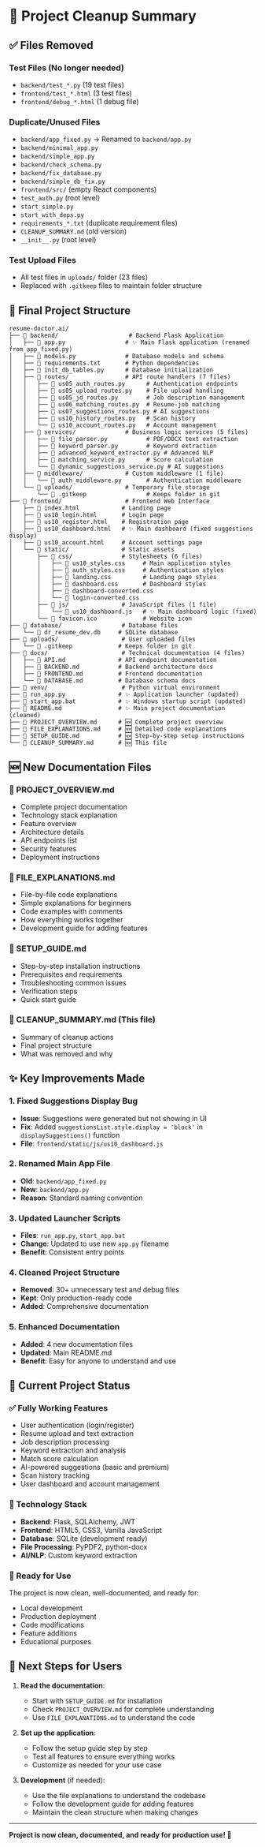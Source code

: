 # 🧹 Project Cleanup Summary

## ✅ Files Removed

### Test Files (No longer needed)
- `backend/test_*.py` (19 test files)
- `frontend/test_*.html` (3 test files)
- `frontend/debug_*.html` (1 debug file)

### Duplicate/Unused Files
- `backend/app_fixed.py` → Renamed to `backend/app.py`
- `backend/minimal_app.py`
- `backend/simple_app.py`
- `backend/check_schema.py`
- `backend/fix_database.py`
- `backend/simple_db_fix.py`
- `frontend/src/` (empty React components)
- `test_auth.py` (root level)
- `start_simple.py`
- `start_with_deps.py`
- `requirements_*.txt` (duplicate requirement files)
- `CLEANUP_SUMMARY.md` (old version)
- `__init__.py` (root level)

### Test Upload Files
- All test files in `uploads/` folder (23 files)
- Replaced with `.gitkeep` files to maintain folder structure

## 📁 Final Project Structure

```
resume-doctor.ai/
├── 📁 backend/                    # Backend Flask Application
│   ├── 📄 app.py                 # ✨ Main Flask application (renamed from app_fixed.py)
│   ├── 📄 models.py              # Database models and schema
│   ├── 📄 requirements.txt       # Python dependencies
│   ├── 📄 init_db_tables.py      # Database initialization
│   ├── 📁 routes/                # API route handlers (7 files)
│   │   ├── 📄 us05_auth_routes.py      # Authentication endpoints
│   │   ├── 📄 us05_upload_routes.py    # File upload handling
│   │   ├── 📄 us05_jd_routes.py        # Job description management
│   │   ├── 📄 us06_matching_routes.py  # Resume-job matching
│   │   ├── 📄 us07_suggestions_routes.py # AI suggestions
│   │   ├── 📄 us10_history_routes.py   # Scan history
│   │   └── 📄 us10_account_routes.py   # Account management
│   ├── 📁 services/              # Business logic services (5 files)
│   │   ├── 📄 file_parser.py           # PDF/DOCX text extraction
│   │   ├── 📄 keyword_parser.py        # Keyword extraction
│   │   ├── 📄 advanced_keyword_extractor.py # Advanced NLP
│   │   ├── 📄 matching_service.py      # Score calculation
│   │   └── 📄 dynamic_suggestions_service.py # AI suggestions
│   ├── 📁 middleware/            # Custom middleware (1 file)
│   │   └── 📄 auth_middleware.py       # Authentication middleware
│   └── 📁 uploads/               # Temporary file storage
│       └── 📄 .gitkeep                 # Keeps folder in git
├── 📁 frontend/                  # Frontend Web Interface
│   ├── 📄 index.html            # Landing page
│   ├── 📄 us10_login.html       # Login page
│   ├── 📄 us10_register.html    # Registration page
│   ├── 📄 us10_dashboard.html   # ✨ Main dashboard (fixed suggestions display)
│   ├── 📄 us10_account.html     # Account settings page
│   └── 📁 static/               # Static assets
│       ├── 📁 css/              # Stylesheets (6 files)
│       │   ├── 📄 us10_styles.css     # Main application styles
│       │   ├── 📄 auth_styles.css     # Authentication styles
│       │   ├── 📄 landing.css         # Landing page styles
│       │   ├── 📄 dashboard.css       # Dashboard styles
│       │   ├── 📄 dashboard-converted.css
│       │   └── 📄 login-converted.css
│       ├── 📁 js/               # JavaScript files (1 file)
│       │   └── 📄 us10_dashboard.js   # ✨ Main dashboard logic (fixed)
│       └── 📄 favicon.ico             # Website icon
├── 📁 database/                 # Database files
│   └── 📄 dr_resume_dev.db     # SQLite database
├── 📁 uploads/                  # User uploaded files
│   └── 📄 .gitkeep             # Keeps folder in git
├── 📁 docs/                     # Technical documentation (4 files)
│   ├── 📄 API.md               # API endpoint documentation
│   ├── 📄 BACKEND.md           # Backend architecture docs
│   ├── 📄 FRONTEND.md          # Frontend documentation
│   └── 📄 DATABASE.md          # Database schema docs
├── 📁 venv/                     # Python virtual environment
├── 📄 run_app.py               # ✨ Application launcher (updated)
├── 📄 start_app.bat            # ✨ Windows startup script (updated)
├── 📄 README.md                # ✨ Main project documentation (cleaned)
├── 📄 PROJECT_OVERVIEW.md      # 🆕 Complete project overview
├── 📄 FILE_EXPLANATIONS.md     # 🆕 Detailed code explanations
├── 📄 SETUP_GUIDE.md           # 🆕 Step-by-step setup instructions
└── 📄 CLEANUP_SUMMARY.md       # 🆕 This file
```

## 🆕 New Documentation Files

### 📄 PROJECT_OVERVIEW.md
- Complete project documentation
- Technology stack explanation
- Feature overview
- Architecture details
- API endpoints list
- Security features
- Deployment instructions

### 📄 FILE_EXPLANATIONS.md
- File-by-file code explanations
- Simple explanations for beginners
- Code examples with comments
- How everything works together
- Development guide for adding features

### 📄 SETUP_GUIDE.md
- Step-by-step installation instructions
- Prerequisites and requirements
- Troubleshooting common issues
- Verification steps
- Quick start guide

### 📄 CLEANUP_SUMMARY.md (This file)
- Summary of cleanup actions
- Final project structure
- What was removed and why

## ✨ Key Improvements Made

### 1. **Fixed Suggestions Display Bug**
- **Issue**: Suggestions were generated but not showing in UI
- **Fix**: Added `suggestionsList.style.display = 'block'` in `displaySuggestions()` function
- **File**: `frontend/static/js/us10_dashboard.js`

### 2. **Renamed Main App File**
- **Old**: `backend/app_fixed.py`
- **New**: `backend/app.py`
- **Reason**: Standard naming convention

### 3. **Updated Launcher Scripts**
- **Files**: `run_app.py`, `start_app.bat`
- **Change**: Updated to use new `app.py` filename
- **Benefit**: Consistent entry points

### 4. **Cleaned Project Structure**
- **Removed**: 30+ unnecessary test and debug files
- **Kept**: Only production-ready code
- **Added**: Comprehensive documentation

### 5. **Enhanced Documentation**
- **Added**: 4 new documentation files
- **Updated**: Main README.md
- **Benefit**: Easy for anyone to understand and use

## 🎯 Current Project Status

### ✅ Fully Working Features
- User authentication (login/register)
- Resume upload and text extraction
- Job description processing
- Keyword extraction and analysis
- Match score calculation
- AI-powered suggestions (basic and premium)
- Scan history tracking
- User dashboard and account management

### 🔧 Technology Stack
- **Backend**: Flask, SQLAlchemy, JWT
- **Frontend**: HTML5, CSS3, Vanilla JavaScript
- **Database**: SQLite (development ready)
- **File Processing**: PyPDF2, python-docx
- **AI/NLP**: Custom keyword extraction

### 🚀 Ready for Use
The project is now clean, well-documented, and ready for:
- Local development
- Production deployment
- Code modifications
- Feature additions
- Educational purposes

## 📝 Next Steps for Users

1. **Read the documentation**:
   - Start with `SETUP_GUIDE.md` for installation
   - Check `PROJECT_OVERVIEW.md` for complete understanding
   - Use `FILE_EXPLANATIONS.md` to understand the code

2. **Set up the application**:
   - Follow the setup guide step by step
   - Test all features to ensure everything works
   - Customize as needed for your use case

3. **Development** (if needed):
   - Use the file explanations to understand the codebase
   - Follow the development guide for adding features
   - Maintain the clean structure when making changes

---

**Project is now clean, documented, and ready for production use! 🎉**
